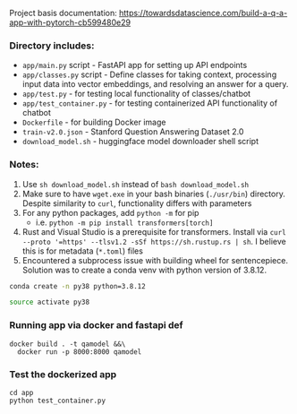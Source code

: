 Project basis documentation: https://towardsdatascience.com/build-a-q-a-app-with-pytorch-cb599480e29

### Directory includes:
- `app/main.py` script - FastAPI app for setting up API endpoints
- `app/classes.py` script - Define classes for taking context, processing input data into vector
   embeddings, and resolving an answer for a query.
- `app/test.py` - for testing local functionality of classes/chatbot
- `app/test_container.py` - for testing containerized API functionality of chatbot
- `Dockerfile` - for building Docker image
- `train-v2.0.json` - Stanford Question Answering Dataset 2.0
- `download_model.sh` - huggingface model downloader shell script

### Notes:

1. Use `sh download_model.sh` instead of `bash download_model.sh`
2. Make sure to have `wget.exe` in your bash binaries (`./usr/bin`) directory. Despite similarity to `curl`, functionality differs with parameters
3. For any python packages, add `python -m` for pip
    - i.e. `python -m pip install transformers[torch]`
4. Rust and Visual Studio is a prerequisite for transformers. Install via `curl --proto '=https' --tlsv1.2 -sSf https://sh.rustup.rs | sh`. I believe this is for metadata (`*.toml`) files
5. Encountered a subprocess issue with building wheel for sentencepiece. Solution was to create a conda venv with python
version of 3.8.12. 
```bash
conda create -n py38 python=3.8.12

source activate py38
```

### Running app via docker and fastapi def
```commandline
docker build . -t qamodel &&\
  docker run -p 8000:8000 qamodel
```

### Test the dockerized app

```commandline
cd app
python test_container.py
```